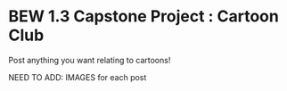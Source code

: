 # BEW 1.3 Capstone Project : Cartoon Club
Post anything you want relating to cartoons!

NEED TO ADD:
IMAGES for each post